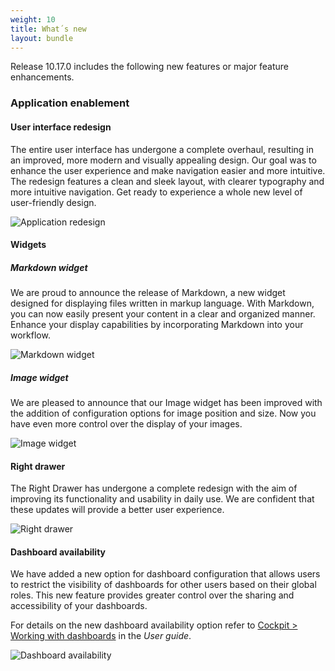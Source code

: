 ```yaml
---
weight: 10
title: What´s new
layout: bundle
---
```


Release 10.17.0 includes the following new features or major feature enhancements.




### Application enablement


#### User interface redesign

The entire user interface has undergone a complete overhaul, resulting in an improved, more modern and visually appealing design. Our goal was to enhance the user experience and make navigation easier and more intuitive. The redesign features a clean and sleek layout, with clearer typography and more intuitive navigation. Get ready to experience a whole new level of user-friendly design.

![Application redesign](/images/release-notes/ux-redesign.png)


#### Widgets

##### Markdown widget
We are proud to announce the release of Markdown, a new widget designed for displaying files written in markup language. With Markdown, you can now easily present your content in a clear and organized manner. Enhance your display capabilities by incorporating Markdown into your workflow.

![Markdown widget](/images/release-notes/markdown-widget.png)

##### Image widget

We are pleased to announce that our Image widget has been improved with the addition of configuration options for image position and size. Now you have even more control over the display of your images.

![Image widget](/images/release-notes/image-widget.png)

#### Right drawer

The Right Drawer has undergone a complete redesign with the aim of improving its functionality and usability in daily use. We are confident that these updates will provide a better user experience.

![Right drawer](/images/release-notes/right-drawer.png)


#### Dashboard availability

We have added a new option for dashboard configuration that allows users to restrict the visibility of dashboards for other users based on their global roles. This new feature provides greater control over the sharing and accessibility of your dashboards.

For details on the new dashboard availability option refer to [Cockpit > Working with dashboards](https://cumulocity.com/guides/10.17.0/users-guide/cockpit/#dashboards) in the *User guide*.

![Dashboard availability](/images/release-notes/dashboard-availability.png)